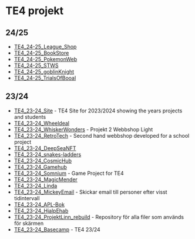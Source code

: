 <!-- This file was automatically generated. Do not edit it directly. -->

# TE4 projekt
## 24/25
- [TE4_24-25_League_Shop](https://github.com/NTIG-Helsingborg/TE4_24-25_League_Shop)
- [TE4_24-25_BookStore](https://github.com/NTIG-Helsingborg/TE4_24-25_BookStore)
- [TE4_24-25_PokemonWeb](https://github.com/NTIG-Helsingborg/TE4_24-25_PokemonWeb)
- [TE4_24-25_STWS](https://github.com/NTIG-Helsingborg/TE4_24-25_STWS)
- [TE4_24-25_goblinKnight](https://github.com/NTIG-Helsingborg/TE4_24-25_goblinKnight)
- [TE4_24-25_TrialsOfBooal](https://github.com/NTIG-Helsingborg/TE4_24-25_TrialsOfBooal)
## 23/24
- [TE4_23-24_Site](https://github.com/NTIG-Helsingborg/TE4_23-24_Site) - TE4 Site for 2023/2024 showing the years projects and students
- [TE4_23-24_Wheeldeal](https://github.com/NTIG-Helsingborg/TE4_23-24_Wheeldeal)
- [TE4_23-24_WhiskerWonders](https://github.com/NTIG-Helsingborg/TE4_23-24_WhiskerWonders) - Projekt 2 Webbshop Light
- [TE4_23-24_RetroTech](https://github.com/NTIG-Helsingborg/TE4_23-24_RetroTech) - Second hand webbshop developed for a school project
- [TE4_23-24_DeepSeaNFT](https://github.com/NTIG-Helsingborg/TE4_23-24_DeepSeaNFT)
- [TE4_23-24_snakes-ladders](https://github.com/NTIG-Helsingborg/TE4_23-24_snakes-ladders)
- [TE4_23-24_CosmicHub](https://github.com/NTIG-Helsingborg/TE4_23-24_CosmicHub)
- [TE4_23-24_Gamehub](https://github.com/NTIG-Helsingborg/TE4_23-24_Gamehub)
- [TE4_23-24_Somnium](https://github.com/NTIG-Helsingborg/TE4_23-24_Somnium) - Game Project for TE4
- [TE4_23-24_MagicMender](https://github.com/NTIG-Helsingborg/TE4_23-24_MagicMender)
- [TE4_23-24_Linda](https://github.com/NTIG-Helsingborg/TE4_23-24_Linda)
- [TE4_23-24_MickeyEmail](https://github.com/NTIG-Helsingborg/TE4_23-24_MickeyEmail) - Skickar email till personer efter visst tidintervall
- [TE4_23-24_APL-Bok](https://github.com/NTIG-Helsingborg/TE4_23-24_APL-Bok)
- [TE4_23-24_HjalpEhab](https://github.com/NTIG-Helsingborg/TE4_23-24_HjalpEhab)
- [TE4_23-24_ProjektLinn_rebuild](https://github.com/NTIG-Helsingborg/TE4_23-24_ProjektLinn_rebuild) - Repository för alla filer som används för skärmen
- [TE4_23-24_Basecamp](https://github.com/NTIG-Helsingborg/TE4_23-24_Basecamp) - TE4 23/24